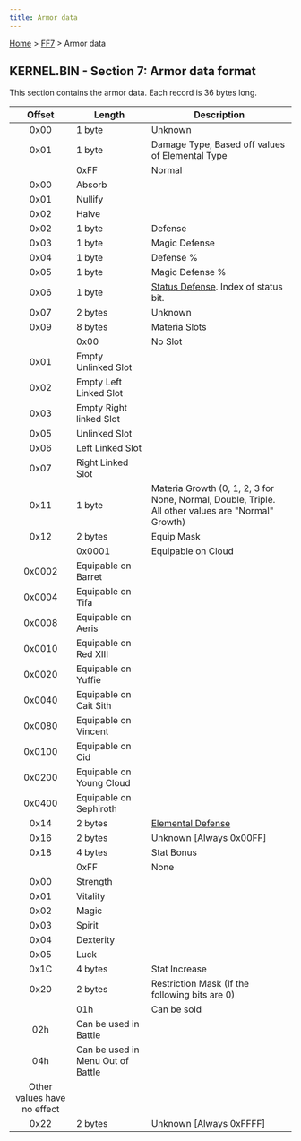 ```yaml
---
title: Armor data
---
```


[Home](Main%20Page.md) > [FF7](FF7.md) > Armor data

## KERNEL.BIN - Section 7: Armor data format

This section contains the armor data. Each record is 36 bytes long.

|           Offset            | Length                            | Description                                                                                        |
|:---------------------------:|-----------------------------------|----------------------------------------------------------------------------------------------------|
|            0x00             | 1 byte                            | Unknown                                                                                            |
|            0x01             | 1 byte                            | Damage Type, Based off values of Elemental Type                                                    |
|                             | 0xFF                              | Normal                                                                                             |
|            0x00             | Absorb                            |                                                                                                    |
|            0x01             | Nullify                           |                                                                                                    |
|            0x02             | Halve                             |                                                                                                    |
|            0x02             | 1 byte                            | Defense                                                                                            |
|            0x03             | 1 byte                            | Magic Defense                                                                                      |
|            0x04             | 1 byte                            | Defense %                                                                                          |
|            0x05             | 1 byte                            | Magic Defense %                                                                                    |
|            0x06             | 1 byte                            | [Status Defense][]. Index of status bit.                                                           |
|            0x07             | 2 bytes                           | Unknown                                                                                            |
|            0x09             | 8 bytes                           | Materia Slots                                                                                      |
|                             | 0x00                              | No Slot                                                                                            |
|            0x01             | Empty Unlinked Slot               |                                                                                                    |
|            0x02             | Empty Left Linked Slot            |                                                                                                    |
|            0x03             | Empty Right linked Slot           |                                                                                                    |
|            0x05             | Unlinked Slot                     |                                                                                                    |
|            0x06             | Left Linked Slot                  |                                                                                                    |
|            0x07             | Right Linked Slot                 |                                                                                                    |
|            0x11             | 1 byte                            | Materia Growth (0, 1, 2, 3 for None, Normal, Double, Triple. All other values are "Normal" Growth) |
|            0x12             | 2 bytes                           | Equip Mask                                                                                         |
|                             | 0x0001                            | Equipable on Cloud                                                                                 |
|           0x0002            | Equipable on Barret               |                                                                                                    |
|           0x0004            | Equipable on Tifa                 |                                                                                                    |
|           0x0008            | Equipable on Aeris                |                                                                                                    |
|           0x0010            | Equipable on Red XIII             |                                                                                                    |
|           0x0020            | Equipable on Yuffie               |                                                                                                    |
|           0x0040            | Equipable on Cait Sith            |                                                                                                    |
|           0x0080            | Equipable on Vincent              |                                                                                                    |
|           0x0100            | Equipable on Cid                  |                                                                                                    |
|           0x0200            | Equipable on Young Cloud          |                                                                                                    |
|           0x0400            | Equipable on Sephiroth            |                                                                                                    |
|            0x14             | 2 bytes                           | [Elemental Defense][]                                                                              |
|            0x16             | 2 bytes                           | Unknown \[Always 0x00FF\]                                                                          |
|            0x18             | 4 bytes                           | Stat Bonus                                                                                         |
|                             | 0xFF                              | None                                                                                               |
|            0x00             | Strength                          |                                                                                                    |
|            0x01             | Vitality                          |                                                                                                    |
|            0x02             | Magic                             |                                                                                                    |
|            0x03             | Spirit                            |                                                                                                    |
|            0x04             | Dexterity                         |                                                                                                    |
|            0x05             | Luck                              |                                                                                                    |
|            0x1C             | 4 bytes                           | Stat Increase                                                                                      |
|            0x20             | 2 bytes                           | Restriction Mask (If the following bits are 0)                                                     |
|                             | 01h                               | Can be sold                                                                                        |
|             02h             | Can be used in Battle             |                                                                                                    |
|             04h             | Can be used in Menu Out of Battle |                                                                                                    |
| Other values have no effect |                                   |                                                                                                    |
|            0x22             | 2 bytes                           | Unknown \[Always 0xFFFF\]                                                                          |

  [Status Defense]: FF7/Battle/Status%20Effects.md "wikilink"
  [Elemental Defense]: FF7/Battle/Elemental%20Data.md "wikilink"
